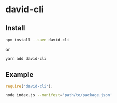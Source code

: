 # david-cli

## Install
```bash
npm install --save david-cli
``` 
or 
```bash
yarn add david-cli
``` 

## Example
```javascript
require('david-cli');
```

```bash
node index.js --manifest='path/to/package.json'
``` 